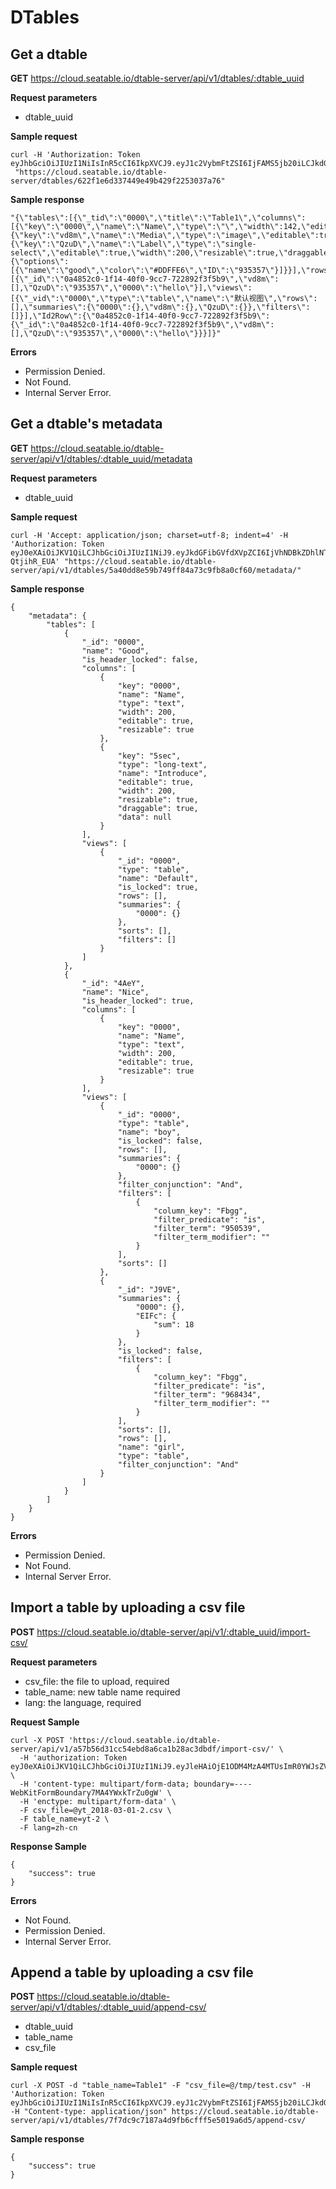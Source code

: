 # DTables

## Get a dtable

**GET** <https://cloud.seatable.io/dtable-server/api/v1/dtables/:dtable_uuid>

**Request parameters**

* dtable_uuid

**Sample request**

```
curl -H 'Authorization: Token eyJhbGciOiJIUzI1NiIsInR5cCI6IkpXVCJ9.eyJ1c2VybmFtZSI6IjFAMS5jb20iLCJkdGFibGVfdXVpZCI6IjYyMmYxZTZkMzM3NDQ5ZTQ5YjQyOWYyMjUzMDM3YTc2In0.3ytwzZsfZwzifAQtsLzn0AFMnEDSeHxkKlIgD6XKuIs'
 "https://cloud.seatable.io/dtable-server/dtables/622f1e6d337449e49b429f2253037a76"

```

**Sample response**

```
"{\"tables\":[{\"_tid\":\"0000\",\"title\":\"Table1\",\"columns\":[{\"key\":\"0000\",\"name\":\"Name\",\"type\":\"\",\"width\":142,\"editable\":true,\"resizable\":true},{\"key\":\"vd8m\",\"name\":\"Media\",\"type\":\"image\",\"editable\":true,\"width\":137,\"resizable\":true,\"draggable\":true,\"data\":null},{\"key\":\"QzuD\",\"name\":\"Label\",\"type\":\"single-select\",\"editable\":true,\"width\":200,\"resizable\":true,\"draggable\":true,\"data\":{\"options\":[{\"name\":\"good\",\"color\":\"#DDFFE6\",\"ID\":\"935357\"}]}}],\"rows\":[{\"_id\":\"0a4852c0-1f14-40f0-9cc7-722892f3f5b9\",\"vd8m\":[],\"QzuD\":\"935357\",\"0000\":\"hello\"}],\"views\":[{\"_vid\":\"0000\",\"type\":\"table\",\"name\":\"默认视图\",\"rows\":[],\"summaries\":{\"0000\":{},\"vd8m\":{},\"QzuD\":{}},\"filters\":[]}],\"Id2Row\":{\"0a4852c0-1f14-40f0-9cc7-722892f3f5b9\":{\"_id\":\"0a4852c0-1f14-40f0-9cc7-722892f3f5b9\",\"vd8m\":[],\"QzuD\":\"935357\",\"0000\":\"hello\"}}}]}"

```

**Errors**

* Permission Denied.
* Not Found.
* Internal Server Error.

## Get a dtable's metadata

**GET** <https://cloud.seatable.io/dtable-server/api/v1/dtables/:dtable_uuid/metadata>

**Request parameters**

* dtable_uuid

**Sample request**

```
curl -H 'Accept: application/json; charset=utf-8; indent=4' -H 'Authorization: Token eyJ0eXAiOiJKV1QiLCJhbGciOiJIUzI1NiJ9.eyJkdGFibGVfdXVpZCI6IjVhNDBkZDhlNTliNzQ5ZmY4NGE3M2M5ZmI4YTBjZjYwIiwidXNlcm5hbWUiOiIxQDEuY29tIiwicGVybWlzc2lvbiI6InJ3In0.nbv_87zKSSw8A3dSTV5HVKcIbcNqmrlN-QtjihR_EUA' "https://cloud.seatable.io/dtable-server/api/v1/dtables/5a40dd8e59b749ff84a73c9fb8a0cf60/metadata/"

```

**Sample response**

```
{
    "metadata": {
        "tables": [
            {
                "_id": "0000",
                "name": "Good",
                "is_header_locked": false,
                "columns": [
                    {
                        "key": "0000",
                        "name": "Name",
                        "type": "text",
                        "width": 200,
                        "editable": true,
                        "resizable": true
                    },
                    {
                        "key": "5sec",
                        "type": "long-text",
                        "name": "Introduce",
                        "editable": true,
                        "width": 200,
                        "resizable": true,
                        "draggable": true,
                        "data": null
                    }
                ],
                "views": [
                    {
                        "_id": "0000",
                        "type": "table",
                        "name": "Default",
                        "is_locked": true,
                        "rows": [],
                        "summaries": {
                            "0000": {}
                        },
                        "sorts": [],
                        "filters": []
                    }
                ]
            },
            {
                "_id": "4AeY",
                "name": "Nice",
                "is_header_locked": true,
                "columns": [
                    {
                        "key": "0000",
                        "name": "Name",
                        "type": "text",
                        "width": 200,
                        "editable": true,
                        "resizable": true
                    }
                ],
                "views": [
                    {
                        "_id": "0000",
                        "type": "table",
                        "name": "boy",
                        "is_locked": false,
                        "rows": [],
                        "summaries": {
                            "0000": {}
                        },
                        "filter_conjunction": "And",
                        "filters": [
                            {
                                "column_key": "Fbgg",
                                "filter_predicate": "is",
                                "filter_term": "950539",
                                "filter_term_modifier": ""
                            }
                        ],
                        "sorts": []
                    },
                    {
                        "_id": "J9VE",
                        "summaries": {
                            "0000": {},
                            "EIFc": {
                                "sum": 18
                            }
                        },
                        "is_locked": false,
                        "filters": [
                            {
                                "column_key": "Fbgg",
                                "filter_predicate": "is",
                                "filter_term": "968434",
                                "filter_term_modifier": ""
                            }
                        ],
                        "sorts": [],
                        "rows": [],
                        "name": "girl",
                        "type": "table",
                        "filter_conjunction": "And"
                    }
                ]
            }
        ]
    }
}

```

**Errors**

* Permission Denied.
* Not Found.
* Internal Server Error.

## Import a table by uploading a csv file

**POST** <https://cloud.seatable.io/dtable-server/api/v1/:dtable_uuid/import-csv/>

**Request parameters**

* csv_file: the file to upload, required
* table_name: new table name required
* lang: the language, required

**Request Sample**

```
curl -X POST 'https://cloud.seatable.io/dtable-server/api/v1/a57b56d31cc54ebd8a6ca1b28ac3dbdf/import-csv/' \
  -H 'authorization: Token eyJ0eXAiOiJKV1QiLCJhbGciOiJIUzI1NiJ9.eyJleHAiOjE1ODM4MzA4MTUsImR0YWJsZV91dWlkIjoiYTU3YjU2ZDMxY2M1NGViZDhhNmNhMWIyOGFjM2RiZGYiLCJ1c2VybmFtZSI6Inhpb25nY2hhby5jaGVuZ0BzZWFmaWxlLmNvbSIsInBlcm1pc3Npb24iOiJydyJ9.hY_dMfsfWa2iO9U0MxPhdQA_v6E7LB55uVAKKAn7kX8' \
  -H 'content-type: multipart/form-data; boundary=----WebKitFormBoundary7MA4YWxkTrZu0gW' \
  -H 'enctype: multipart/form-data' \
  -F csv_file=@yt_2018-03-01-2.csv \
  -F table_name=yt-2 \
  -F lang=zh-cn

```

**Response Sample**

```
{
    "success": true
}

```

**Errors**

* Not Found.
* Permission Denied.
* Internal Server Error.

## Append a table by uploading a csv file

**POST** <https://cloud.seatable.io/dtable-server/api/v1/dtables/:dtable_uuid/append-csv/>﻿

* dtable_uuid
* table_name
* csv_file

**Sample request**

```
curl -X POST -d "table_name=Table1" -F "csv_file=@/tmp/test.csv" -H 'Authorization: Token eyJhbGciOiJIUzI1NiIsInR5cCI6IkpXVCJ9.eyJ1c2VybmFtZSI6IjFAMS5jb20iLCJkdGFibGVfdXVpZCI6IjYyMmYxZTZkMzM3NDQ5ZTQ5YjQyOWYyMjUzMDM3YTc2In0.3ytwzZsfZwzifAQtsLzn0AFMnEDSeHxkKlIgD6XKuIs' -H "Content-type: application/json" https://cloud.seatable.io/dtable-server/api/v1/dtables/7f7dc9c7187a4d9fb6cfff5e5019a6d5/append-csv/

```

**Sample response**

```
{    
    "success": true
}

```


